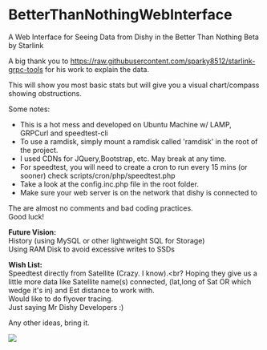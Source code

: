 # BetterThanNothingWebInterface
A Web Interface for Seeing Data from Dishy in the Better Than Nothing Beta by Starlink

A big thank you to https://raw.githubusercontent.com/sparky8512/starlink-grpc-tools for his work to explain the data.

This will show you most basic stats but will give you a visual chart/compass showing obstructions.

Some notes:

<ul>
  <li> This is a hot mess and developed on Ubuntu Machine w/ LAMP, GRPCurl and speedtest-cli
  <li> To use a ramdisk, simply mount a ramdisk called 'ramdisk' in the root of the project.
  <li> I used CDNs for JQuery,Bootstrap, etc. May break at any time.
  <li> For speedtest, you will need to create a cron to run every 15 mins (or sooner) check scripts/cron/php/speedtest.php
  <li> Take a look at the config.inc.php file in the root folder.
  <li> Make sure your web server is on the network that dishy is connected to
</ul>

The are almost no comments and bad coding practices.<br>
Good luck!

<strong>Future Vision:</strong><br>
History (using MySQL or other lightweight SQL for Storage)<br>
Using RAM Disk to avoid excessive writes to SSDs<br>

<strong>Wish List:</strong><br>
Speedtest directly from Satellite (Crazy. I know).<br?
Hoping they give us a little more data like Satellite name(s) connected, (lat,long of Sat OR which wedge it's in) and Est distance to work with. <br>
Would like to do flyover tracing.<br>
Just saying Mr Dishy Developers :)

Any other ideas, bring it.

<img src="https://repository-images.githubusercontent.com/333752169/e56c2780-613a-11eb-8f00-835103e5ab61">

